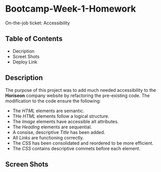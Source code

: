 # Bootcamp-Week-1-Homework
On-the-job ticket: Accessibility 
## Table of Contents ##
* Decription
* Screet Shots
* Deploy Link
## Description ##
The purpose of this project was to add much needed accessibility to the **Horiseon** company website by refactoring the pre-existing code. The modification to the code ensure the following:
* The *HTML* elements are semantic.
* THe *HTML* elements follow a logical structure.
* The *Image* elements have accessible alt attributes.
* The *Heading* elements are sequential.
* A consise, descriptive *Title* has been added.
* All *Links* are functioning correctly.
* The *CSS* has been consolidated and reordered to be more efficient.
* The *CSS* contains descriptive commets before each element.
## Screen Shots ##



